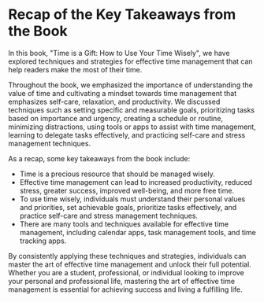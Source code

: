 Recap of the Key Takeaways from the Book
====================================================

In this book, "Time is a Gift: How to Use Your Time Wisely", we have explored techniques and strategies for effective time management that can help readers make the most of their time.

Throughout the book, we emphasized the importance of understanding the value of time and cultivating a mindset towards time management that emphasizes self-care, relaxation, and productivity. We discussed techniques such as setting specific and measurable goals, prioritizing tasks based on importance and urgency, creating a schedule or routine, minimizing distractions, using tools or apps to assist with time management, learning to delegate tasks effectively, and practicing self-care and stress management techniques.

As a recap, some key takeaways from the book include:

* Time is a precious resource that should be managed wisely.
* Effective time management can lead to increased productivity, reduced stress, greater success, improved well-being, and more free time.
* To use time wisely, individuals must understand their personal values and priorities, set achievable goals, prioritize tasks effectively, and practice self-care and stress management techniques.
* There are many tools and techniques available for effective time management, including calendar apps, task management tools, and time tracking apps.

By consistently applying these techniques and strategies, individuals can master the art of effective time management and unlock their full potential. Whether you are a student, professional, or individual looking to improve your personal and professional life, mastering the art of effective time management is essential for achieving success and living a fulfilling life.
